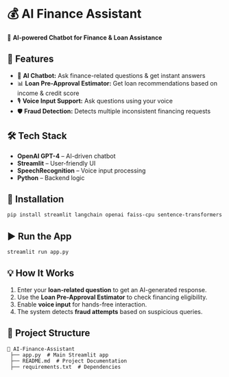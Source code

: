 # 💰 AI Finance Assistant

🚀 **AI-powered Chatbot for Finance & Loan Assistance**

## **🔹 Features**
- 🤖 **AI Chatbot:** Ask finance-related questions & get instant answers
- 📊 **Loan Pre-Approval Estimator:** Get loan recommendations based on income & credit score
- 🎙 **Voice Input Support:** Ask questions using your voice
- 🛡 **Fraud Detection:** Detects multiple inconsistent financing requests

## **🛠 Tech Stack**
- **OpenAI GPT-4** – AI-driven chatbot
- **Streamlit** – User-friendly UI
- **SpeechRecognition** – Voice input processing
- **Python** – Backend logic

## **📌 Installation**
```bash
pip install streamlit langchain openai faiss-cpu sentence-transformers speechrecognition pydub
```

## **▶️ Run the App**
```bash
streamlit run app.py
```

## **💡 How It Works**
1. Enter your **loan-related question** to get an AI-generated response.
2. Use the **Loan Pre-Approval Estimator** to check financing eligibility.
3. Enable **voice input** for hands-free interaction.
4. The system detects **fraud attempts** based on suspicious queries.

## **📂 Project Structure**
```
📂 AI-Finance-Assistant
 ├── app.py  # Main Streamlit app
 ├── README.md  # Project Documentation
 ├── requirements.txt  # Dependencies
```

